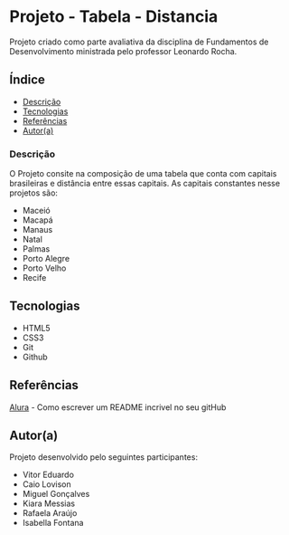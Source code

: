 # Projeto - Tabela - Distancia
 
Projeto criado como parte avaliativa da disciplina de Fundamentos de Desenvolvimento ministrada pelo professor Leonardo Rocha.
 
## Índice
* [Descrição](#descrição)
* [Tecnologias](#tecnologias)
* [Referências](#referências)
* [Autor(a)](#autora)
 
### Descrição
 
O Projeto consite na composição de uma tabela que conta com capitais brasileiras e distância entre essas capitais. As capitais constantes nesse projetos são:

* Maceió
* Macapá
* Manaus
* Natal
* Palmas
* Porto Alegre
* Porto Velho
* Recife
 
## Tecnologias

* HTML5
* CSS3
* Git
* Github
 
## Referências
 
[Alura](https://www.alura.com.br/artigos/escrever-bom-readme) - Como escrever um README incrivel no seu gitHub

## Autor(a)

Projeto desenvolvido pelo seguintes participantes:

* Vitor Eduardo
* Caio Lovison
* Miguel Gonçalves
* Kiara Messias
* Rafaela Araújo
* Isabella Fontana
